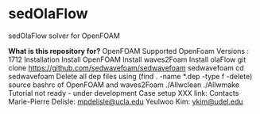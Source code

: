 # sedOlaFlow
sedOlaFlow solver for OpenFOAM

**What is this repository for?**
OpenFOAM
Supported OpenFoam Versions : 1712
Installation
Install OpenFOAM
Install waves2Foam
Install olaFlow
git clone https://github.com/sedwavefoam/sedwavefoam sedwavefoam
cd sedwavefoam
Delete all dep files using (find . -name *.dep -type f -delete)
source bashrc of OpenFOAM and waves2Foam
./Allwclean
./Allwmake
Tutorial
not ready - under development
Case setup
XXX
link:
Contacts
Marie-Pierre Delisle: mpdelisle@ucla.edu
Yeulwoo Kim: ykim@udel.edu
